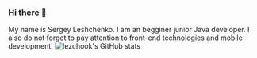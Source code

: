 ### Hi there 👋
My name is Sergey Leshchenko. I am an begginer junior Java developer. I also do not forget to pay attention to front-end technologies and mobile development.
![lezchook's GitHub stats](https://github-readme-stats.vercel.app/api?username=lezchook&hide=contribs,prs)
<!--
**lezchook/lezchook** is a ✨ _special_ ✨ repository because its `README.md` (this file) appears on your GitHub profile.

Here are some ideas to get you started:

- 🔭 I’m currently working on ...
- 🌱 I’m currently learning ...
- 👯 I’m looking to collaborate on ...
- 🤔 I’m looking for help with ...
- 💬 Ask me about ...
- 📫 How to reach me: ...
- 😄 Pronouns: ...
- ⚡ Fun fact: ...
-->
